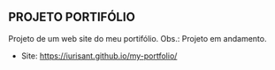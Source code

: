 ## PROJETO PORTIFÓLIO

Projeto de um web site do meu portifólio.
Obs.: Projeto em andamento.

- Site: https://iurisant.github.io/my-portfolio/
